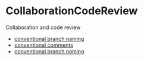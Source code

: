 # CollaborationCodeReview

Collaboration and code review

- [conventional branch naming](conventional-branch-naming.md)
- [conventional comments](conventional-comments.md)
- [conventional branch naming](conventional-commits.md)
